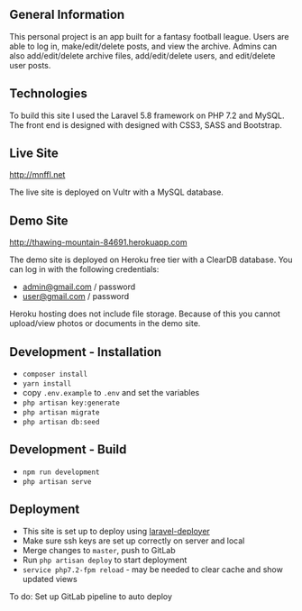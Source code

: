 ## General Information

This personal project is an app built for a fantasy football league. Users are able to log in, make/edit/delete posts, and view the archive. Admins can also add/edit/delete archive files, add/edit/delete users, and edit/delete user posts.


## Technologies

To build this site I used the Laravel 5.8 framework on PHP 7.2 and MySQL. The front end is designed with designed with CSS3, SASS and Bootstrap.


## Live Site

http://mnffl.net

The live site is deployed on Vultr with a MySQL database.


## Demo Site

http://thawing-mountain-84691.herokuapp.com

The demo site is deployed on Heroku free tier with a ClearDB database. You can log in with the following credentials:

- admin@gmail.com / password
- user@gmail.com / password

Heroku hosting does not include file storage. Because of this you cannot upload/view photos or documents in the demo site.


## Development - Installation

- `composer install`
- `yarn install`
- copy `.env.example` to `.env` and set the variables
- `php artisan key:generate`
- `php artisan migrate`
- `php artisan db:seed`


## Development - Build

- `npm run development`
- `php artisan serve`


## Deployment

- This site is set up to deploy using [laravel-deployer](https://github.com/lorisleiva/laravel-deployer)
- Make sure ssh keys are set up correctly on server and local
- Merge changes to `master`, push to GitLab
- Run `php artisan deploy` to start deployment
- `service php7.2-fpm reload` - may be needed to clear cache and show updated views

To do: Set up GitLab pipeline to auto deploy
